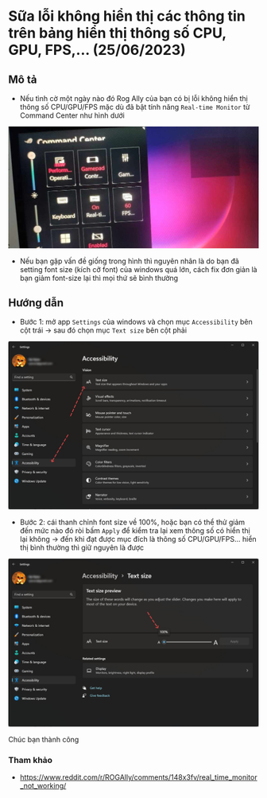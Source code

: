# Sữa lỗi không hiển thị các thông tin trên bảng hiển thị thông số CPU, GPU, FPS,... (25/06/2023)

## Mô tả

- Nếu tình cờ một ngày nào đó Rog Ally của bạn có bị lỗi không hiển thị thông số CPU/GPU/FPS mặc dù đã bật tính năng `Real-time Monitor` từ Command Center như hình dưới

![](./monitor-01.jpg)

- Nếu bạn gặp vấn đề giống trong hình thì nguyên nhân là do bạn đã setting font size (kích cỡ font) của windows quá lớn, cách fix đơn giản là bạn giảm font-size lại thì mọi thứ sẽ bình thường

## Hướng dẫn

- Bước 1: mở app `Settings` của windows và chọn mục `Accessibility` bên cột trái -> sau đó chọn mục `Text size` bên cột phải

![](./monitor-fix-01.jpg)

- Bước 2: cái thanh chỉnh font size về 100%, hoặc bạn có thể thử giảm đến mức nào đó ròi bấm `Apply` để kiểm tra lại xem thông số có hiển thị lại không -> đến khi đạt được mục đích là thông số CPU/GPU/FPS... hiển thị bình thường thì giữ nguyên là được

![](./monitor-fix-02.jpg)

Chúc bạn thành công

### Tham khảo

- https://www.reddit.com/r/ROGAlly/comments/148x3fv/real_time_monitor_not_working/